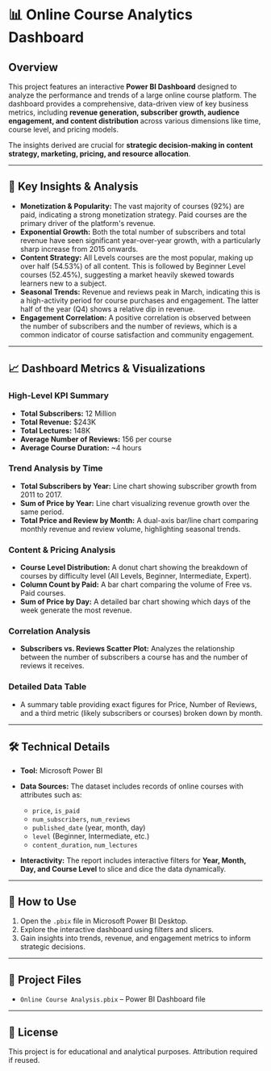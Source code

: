 # 📊 Online Course Analytics Dashboard

## Overview  
This project features an interactive **Power BI Dashboard** designed to analyze the performance and trends of a large online course platform. The dashboard provides a comprehensive, data-driven view of key business metrics, including **revenue generation, subscriber growth, audience engagement, and content distribution** across various dimensions like time, course level, and pricing models.  

The insights derived are crucial for **strategic decision-making in content strategy, marketing, pricing, and resource allocation**.  

---

## 🎯 Key Insights & Analysis  

- **Monetization & Popularity:** The vast majority of courses (92%) are paid, indicating a strong monetization strategy. Paid courses are the primary driver of the platform's revenue.  
- **Exponential Growth:** Both the total number of subscribers and total revenue have seen significant year-over-year growth, with a particularly sharp increase from 2015 onwards.  
- **Content Strategy:** All Levels courses are the most popular, making up over half (54.53%) of all content. This is followed by Beginner Level courses (52.45%), suggesting a market heavily skewed towards learners new to a subject.  
- **Seasonal Trends:** Revenue and reviews peak in March, indicating this is a high-activity period for course purchases and engagement. The latter half of the year (Q4) shows a relative dip in revenue.  
- **Engagement Correlation:** A positive correlation is observed between the number of subscribers and the number of reviews, which is a common indicator of course satisfaction and community engagement.  

---

## 📈 Dashboard Metrics & Visualizations  

### High-Level KPI Summary  
- **Total Subscribers:** 12 Million  
- **Total Revenue:** $243K  
- **Total Lectures:** 148K  
- **Average Number of Reviews:** 156 per course  
- **Average Course Duration:** ~4 hours  

### Trend Analysis by Time  
- **Total Subscribers by Year:** Line chart showing subscriber growth from 2011 to 2017.  
- **Sum of Price by Year:** Line chart visualizing revenue growth over the same period.  
- **Total Price and Review by Month:** A dual-axis bar/line chart comparing monthly revenue and review volume, highlighting seasonal trends.  

### Content & Pricing Analysis  
- **Course Level Distribution:** A donut chart showing the breakdown of courses by difficulty level (All Levels, Beginner, Intermediate, Expert).  
- **Column Count by Paid:** A bar chart comparing the volume of Free vs. Paid courses.  
- **Sum of Price by Day:** A detailed bar chart showing which days of the week generate the most revenue.  

### Correlation Analysis  
- **Subscribers vs. Reviews Scatter Plot:** Analyzes the relationship between the number of subscribers a course has and the number of reviews it receives.  

### Detailed Data Table  
- A summary table providing exact figures for Price, Number of Reviews, and a third metric (likely subscribers or courses) broken down by month.  

---

## 🛠️ Technical Details  

- **Tool:** Microsoft Power BI  
- **Data Sources:** The dataset includes records of online courses with attributes such as:  
  - `price`, `is_paid`  
  - `num_subscribers`, `num_reviews`  
  - `published_date` (year, month, day)  
  - `level` (Beginner, Intermediate, etc.)  
  - `content_duration`, `num_lectures`  

- **Interactivity:** The report includes interactive filters for **Year, Month, Day, and Course Level** to slice and dice the data dynamically.  

---

## 🚀 How to Use  
1. Open the `.pbix` file in Microsoft Power BI Desktop.  
2. Explore the interactive dashboard using filters and slicers.  
3. Gain insights into trends, revenue, and engagement metrics to inform strategic decisions.  

---

## 📂 Project Files  
- `Online Course Analysis.pbix` – Power BI Dashboard file  

---

## 📜 License  
This project is for educational and analytical purposes. Attribution required if reused.  

